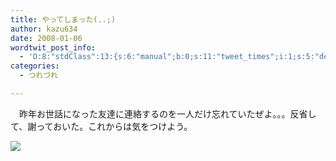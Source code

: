 ```yaml
---
title: やってしまった(..;)
author: kazu634
date: 2008-01-06
wordtwit_post_info:
  - 'O:8:"stdClass":13:{s:6:"manual";b:0;s:11:"tweet_times";i:1;s:5:"delay";i:0;s:7:"enabled";i:1;s:10:"separation";s:2:"60";s:7:"version";s:3:"3.7";s:14:"tweet_template";b:0;s:6:"status";i:2;s:6:"result";a:0:{}s:13:"tweet_counter";i:2;s:13:"tweet_log_ids";a:1:{i:0;i:3581;}s:9:"hash_tags";a:0:{}s:8:"accounts";a:1:{i:0;s:7:"kazu634";}}'
categories:
  - つれづれ

---
```

<div class="section">
<p>
    　昨年お世話になった友達に連絡するのを一人だけ忘れていたぜよ。。。反省して、謝っておいた。これからは気をつけよう。
</p>
  
<p>
<center>
</center>
</p>
  
<p>
<a href="http://flickr.com/photos/ragazzoproduction/1396508298/" onclick="__gaTracker('send', 'event', 'outbound-article', 'http://flickr.com/photos/ragazzoproduction/1396508298/', '');" title="foto BIBI RAGAZZO"><img src="http://farm2.static.flickr.com/1032/1396508298_3424ded459_m.jpg" /></a>
</p></p>
</div>

